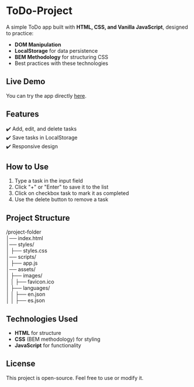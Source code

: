 
# ToDo-Project
A simple ToDo app built with **HTML, CSS, and Vanilla JavaScript**, designed to practice:  
- **DOM Manipulation**  
- **LocalStorage** for data persistence  
- **BEM Methodology** for structuring CSS  
- Best practices with these technologies  

## Live Demo  
You can try the app directly [here](your-live-link).  

## Features  
✔️ Add, edit, and delete tasks  
✔️ Save tasks in LocalStorage  
✔️ Responsive design  

## How to Use  
1. Type a task in the input field  
2. Click "+" or "Enter" to save it to the list  
3. Click on checkbox task to mark it as completed  
4. Use the delete button to remove a task  

## Project Structure
/project-folder                                           
│── index.html                                               
│── styles/                                                                 
│   ├── styles.css                                                      
│── scripts/                                                      
│   ├── app.js                                                        
│── assets/                                                                
│   ├── images/                                                                 
│   │   ├── favicon.ico                                                                                     
│   ├── languages/                                                                    
│   │   ├── en.json                                                                    
│   │   ├── es.json                                                                          
 

## Technologies Used  
- **HTML** for structure  
- **CSS** (BEM methodology) for styling  
- **JavaScript** for functionality  

## License  
This project is open-source. Feel free to use or modify it.